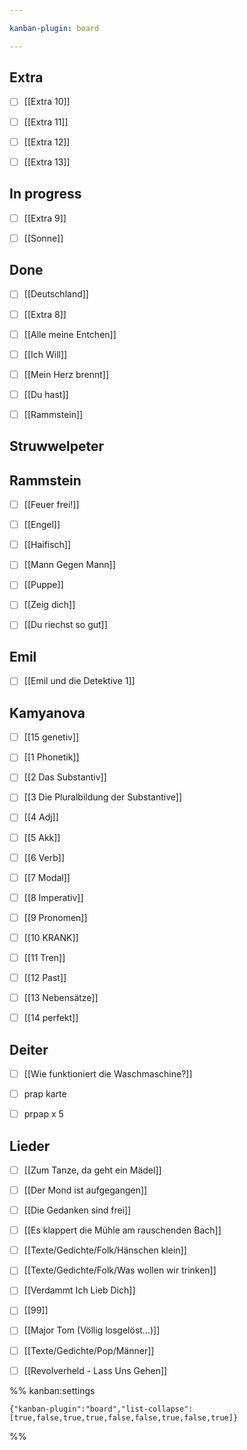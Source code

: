 ```yaml
---

kanban-plugin: board

---
```


## Extra

- [ ] [[Extra 10]]
- [ ] [[Extra 11]]
- [ ] [[Extra 12]]
- [ ] [[Extra 13]]


## In progress

- [ ] [[Extra 9]]
- [ ] [[Sonne]]


## Done

- [ ] [[Deutschland]]
- [ ] [[Extra 8]]
- [ ] [[Alle meine Entchen]]
- [ ] [[Ich Will]]
- [ ] [[Mein Herz brennt]]
- [ ] [[Du hast]]
- [ ] [[Rammstein]]


## Struwwelpeter



## Rammstein

- [ ] [[Feuer frei!]]
- [ ] [[Engel]]
- [ ] [[Haifisch]]
- [ ] [[Mann Gegen Mann]]
- [ ] [[Puppe]]
- [ ] [[Zeig dich]]
- [ ] [[Du riechst so gut]]


## Emil

- [ ] [[Emil und die Detektive 1]]


## Kamyanova

- [ ] [[15 genetiv]]
- [ ] [[1 Phonetik]]
- [ ] [[2 Das Substantiv]]
- [ ] [[3 Die Pluralbildung der Substantive]]
- [ ] [[4 Adj]]
- [ ] [[5 Akk]]
- [ ] [[6 Verb]]
- [ ] [[7 Modal]]
- [ ] [[8 Imperativ]]
- [ ] [[9 Pronomen]]
- [ ] [[10 KRANK]]
- [ ] [[11 Tren]]
- [ ] [[12 Past]]
- [ ] [[13 Nebensätze]]
- [ ] [[14 perfekt]]


## Deiter

- [ ] [[Wie funktioniert die Waschmaschine?]]
- [ ] prap karte
- [ ] prpap x 5


## Lieder

- [ ] [[Zum Tanze, da geht ein Mädel]]
- [ ] [[Der Mond ist aufgegangen]]
- [ ] [[Die Gedanken sind frei]]
- [ ] [[Es klappert die Mühle am rauschenden Bach]]
- [ ] [[Texte/Gedichte/Folk/Hänschen klein]]
- [ ] [[Texte/Gedichte/Folk/Was wollen wir trinken]]
- [ ] [[Verdammt Ich Lieb Dich]]
- [ ] [[99]]
- [ ] [[Major Tom (Völlig losgelöst...)]]
- [ ] [[Texte/Gedichte/Pop/Männer]]
- [ ] [[Revolverheld - Lass Uns Gehen]]




%% kanban:settings
```
{"kanban-plugin":"board","list-collapse":[true,false,true,true,false,false,true,false,true]}
```
%%